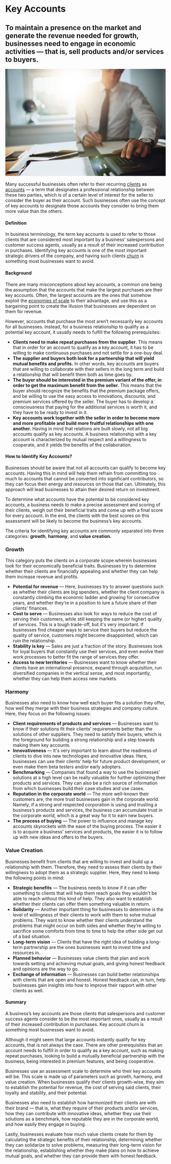 # Key Accounts

## To maintain a presence on the market and generate the revenue needed for growth, businesses need to engage in economic activities — that is, sell products and/or services to buyers. 

![Key accounts](./img/business-man-working-on-documents-close-up-PZBXJ95.webp)

Many successful businesses often refer to their recurring [clients](https://rev.team/kb/what-is-a-client) as [accounts](https://rev.team/kb/what-is-account) — a term that designates a professional relationship between these two parties, which is of a certain level of interest for the seller to consider the buyer as their account. Such businesses often use the concept of key accounts to designate those accounts they consider to bring them more value than the others.  

#### Definition

In business terminology, the term key accounts is used to refer to those clients that are considered most important by a business’ salespersons and customer success agents, usually as a result of their increased contribution in purchases. Identifying key accounts is one of the most important strategic drivers of the company, and having such clients [churn](https://rev.team/kb/what-is-churn) is something most businesses want to avoid.

#### Background

There are many misconceptions about key accounts, a common one being the assumption that the accounts that make the largest purchases are their key accounts. Often, the largest accounts are the ones that somehow exploit the [economies of scale](https://www.thebalance.com/economies-of-scale-3305926) to their advantage, and use this as a bargaining point to create the illusion that businesses are dependent on them for revenue.

However, accounts that purchase the most aren’t necessarily key accounts for all businesses. Instead, for a business relationship to qualify as a potential key account, it usually needs to fulfill the following prerequisites:

* **Clients need to make repeat purchases from the supplier**. This means that in order for an account to qualify as a key account, it has to be willing to make continuous purchases and not settle for a one-buy deal.
* **The supplier and buyers both look for a partnership that will yield mutual benefits and profits.** In other words, key accounts are buyers that are willing to collaborate with their sellers in the long term and build a relationship that will benefit them both as time goes by.
* **The buyer should be interested in the premium variant of the offer, in order to get the maximum benefit from the seller.** This means that the buyer should recognize the benefits that the premium package offers, and be willing to use the easy access to innovations, discounts, and premium services offered by the seller. The buyer has to develop a consciousness that paying for the additional services is worth it, and they have to be ready to invest in it.
* **Key accounts work together with the seller in order to become more and more profitable and build more fruitful relationships with one another.** Having in mind that relations are built slowly, not all big accounts qualify as key accounts. A business relationship with a key account is characterized by mutual respect and a willingness to cooperate, and it yields the benefits of the collaboration.

#### How to Identify Key Accounts?

Businesses should be aware that not all accounts can qualify to become key accounts. Having this in mind will help them refrain from committing too much to accounts that cannot be converted into significant contributors, so they can focus their energy and resources on those that can. Ultimately, this approach will lead businesses to attain their desired return on investment.

To determine what accounts have the potential to be considered key accounts, a business needs to make a precise assessment and scoring of their clients, weigh out their beneficial traits and come up with a final score for every account. In the end, the clients with the best scores on this assessment will be likely to become the business’s key accounts.

The criteria for identifying key accounts are commonly separated into three categories: **growth**, **harmony**, and **value creation.**

### Growth

This category puts the clients on a corporate scope wherein businesses look for their economically beneficial traits. Businesses try to determine whether their clients are financially appealing and whether they can help them increase revenue and profits.

* **Potential for revenue** — Here, businesses try to answer questions such as whether their clients are big spenders, whether the client company is constantly climbing the economic ladder and growing for consecutive years, and whether they’re in a position to lure a future share of their clients’ finances.
* **Cost to serve** — Businesses also look for ways to reduce the cost of serving their customers, while still keeping the same (or higher) quality of services. This is a tough trade-off, but it's very important. If businesses find cheaper ways to service their buyers but reduce the quality of service, customers might become disappointed, which can ruin the relationship.
* **Stability is key** — Sales are just a fraction of the story. Businesses look for loyal buyers that constantly use their services, and even evolve their work processes to better fit the range of services they offer.
* **Access to new territories** — Businesses want to know whether their clients have an international presence, expand through acquisition, run diversified companies in the vertical sense, and most importantly, whether they can help them access new markets.

### Harmony

Businesses also need to know how well each buyer fits a solution they offer, how well they merge with their business strategies and company culture. Here, they focus on the following issues:

* **Client requirements of products and services** — Businesses want to know if their solutions fit their clients’ requirements better than the solutions of other suppliers. They need to satisfy their buyers, which is the foreground for building a strong relationship and a step towards making them key accounts.
* **Innovativeness** — It's very important to learn about the readiness of clients to dive into new technologies and innovative ideas. Here, businesses can use their clients’ help for future product development, or even make them beta testers and/or early adopters.
* **Benchmarking** — Companies that found a way to use the businesses’ solutions at a high level can be really valuable for further optimizing their products and services. They can also be a rich source of information from which businesses build their case studies and use cases.
* **Reputation in the corporate world** — The more well-known their customers are, the more trust businesses gain in the corporate world. Namely, if a strong and respected corporation is using and trusting a business’s products and services, the business can accumulate trust in the corporate world, which is a great way for it to earn new buyers.
* **The process of buying** — The power to influence and manage key accounts skyrockets with the ease of the buying process. The easier it is to acquire a business’ services and products, the easier it is to follow up with new ideas and offers to the buyers.

### Value Creation

Businesses benefit from clients that are willing to invest and build up a relationship with them. Therefore, they need to assess their clients by their willingness to adopt them as a strategic supplier. Here, they need to keep the following points in mind:

* **Strategic benefits** — The business needs to know if it can offer something to clients that will help them reach goals they wouldn't be able to reach without this kind of help. They also want to establish whether their clients can offer them something valuable in return.
* **Solidarity** — Another important thing for businesses to determine is the level of willingness of their clients to work with them to solve mutual problems. They want to know whether their clients understand the problems that might occur on both sides and whether they’re willing to sacrifice some comforts from time to time to help the other side get out of a bad situation.
* **Long-term vision** — Clients that have the right idea of building a long-term partnership are the ones businesses want to invest time and resources in. 
* **Planned behavior** — Businesses value clients that plan and work towards setting and achieving mutual goals, and giving honest feedback and opinions are the way to go.
* **Exchange of information** — Businesses can build better relationships with clients that are open and honest. Honest feedback can, in turn, help businesses gain insights into how to improve their rapport with other clients as well. 

#### Summary

A business’s key accounts are those clients that salespersons and customer success agents consider to be the most important ones, usually as a result of their increased contribution in purchases. Key account churn is something most businesses want to avoid.

Although it might seem that large accounts instantly qualify for key accounts, that is not always the case. There are other prerequisites that an account needs to fulfill in order to qualify as a key account, such as making repeat purchases, looking to build a mutually beneficial partnership with the business, being interested in premium features, and being cooperative.

Businesses use an assessment scale to determine who their key accounts will be. This scale is made up of parameters such as growth, harmony, and value creation. When businesses qualify their clients growth-wise, they aim to establish the potential for revenue, the cost of serving said clients, their loyalty and stability, and their potential. 

Businesses also need to establish how harmonized their clients are with their brand — that is, what they require of their products and/or services, how they can contribute with innovative ideas, whether they use their solutions as a benchmark, how reputable they are in the corporate world, and how easily they engage in buying. 

Lastly, businesses evaluate how much value clients create for them by calculating the strategic benefits of their relationship, determining whether they can solidarize to solve problems, measuring their long-term vision for the relationship, establishing whether they make plans on how to achieve mutual goals, and whether they can provide them with honest feedback.